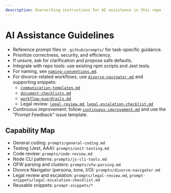 ```yaml
---
description: Overarching instructions for AI assistance in this repo
---
```


# AI Assistance Guidelines

- Reference prompt files in `.github/prompts/` for task-specific guidance.
- Prioritize correctness, security, and efficiency.
- If unsure, ask for clarification and propose safe defaults.
- Integrate with repo tools: use existing npm scripts and Jest tests.
- For naming, see [`naming-conventions.md`](./prompt-snippets/naming-conventions.md).
- For divorce-related workflows, use [`divorce-navigator.md`](./prompts/divorce-navigator.md) and supporting snippets:
  - [`communication-templates.md`](./prompt-snippets/communication-templates.md)
  - [`document-checklists.md`](./prompt-snippets/document-checklists.md)
  - [`workflow-guardrails.md`](./prompt-snippets/workflow-guardrails.md)
  - Legal review: [`legal-review.md`](./prompts/legal-review.md), [`legal-escalation-checklist.md`](./prompt-snippets/legal-escalation-checklist.md)
- Continuous improvement: follow [`continuous-improvement.md`](./prompt-snippets/continuous-improvement.md) and use the "Prompt Feedback" issue template.

## Capability Map

- General coding: `prompts/general-coding.md`
- Testing (Jest, AAA): `prompts/unit-testing.md`
- Code review: `prompts/code-review.md`
- Node CLI patterns: `prompts/js-cli-tools.md`
- OFW parsing and clusters: `prompts/ofw-parsing.md`
- Divorce Navigator (persona, tone, I/O): `prompts/divorce-navigator.md`
- Legal review and escalation: `prompts/legal-review.md`, `prompt-snippets/legal-escalation-checklist.md`
- Reusable snippets: `prompt-snippets/*`


